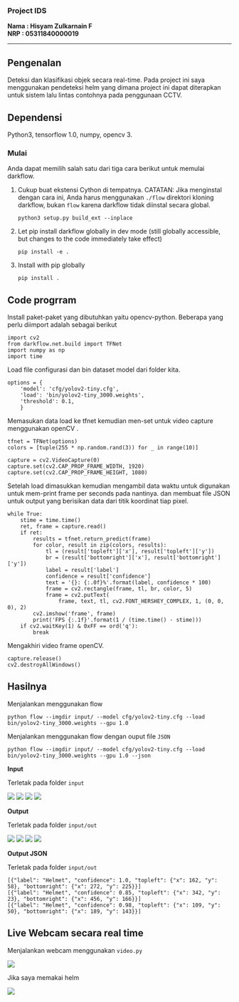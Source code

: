 ### Project IDS

**Nama  : Hisyam Zulkarnain F\
NRP   : 05311840000019**
***
## Pengenalan

Deteksi dan klasifikasi objek secara real-time. Pada project ini saya menggunakan pendeteksi helm yang dimana project ini dapat diterapkan untuk sistem lalu lintas contohnya pada penggunaan CCTV. 


## Dependensi

Python3, tensorflow 1.0, numpy, opencv 3.


### Mulai

Anda dapat memilih salah satu dari tiga cara berikut untuk memulai darkflow.

1. Cukup buat ekstensi Cython di tempatnya. CATATAN: Jika menginstal dengan cara ini, Anda harus menggunakan `./flow` direktori kloning darkflow, bukan `flow` karena darkflow tidak diinstal secara global.
    ```
    python3 setup.py build_ext --inplace
    ```

2. Let pip install darkflow globally in dev mode (still globally accessible, but changes to the code immediately take effect)
    ```
    pip install -e .
    ```

3. Install with pip globally
    ```
    pip install .
    ```


## Code progrram
Install paket-paket yang dibutuhkan yaitu opencv-python. Beberapa yang perlu diimport adalah sebagai berikut

```
import cv2
from darkflow.net.build import TFNet
import numpy as np
import time
```
Load file configurasi dan bin dataset model dari folder kita.
```
options = {
    'model': 'cfg/yolov2-tiny.cfg',
    'load': 'bin/yolov2-tiny_3000.weights',
    'threshold': 0.1,
    }
```
Memasukan data load ke tfnet kemudian men-set untuk video capture menggunakan openCV .
```
tfnet = TFNet(options)
colors = [tuple(255 * np.random.rand(3)) for _ in range(10)]

capture = cv2.VideoCapture(0)
capture.set(cv2.CAP_PROP_FRAME_WIDTH, 1920)
capture.set(cv2.CAP_PROP_FRAME_HEIGHT, 1080)
```
Setelah load dimasukkan kemudian mengambil data waktu untuk digunakan untuk mem-print frame per seconds pada nantinya. dan membuat file JSON untuk output yang berisikan data dari titik koordinat tiap pixel. 
```
while True:
    stime = time.time()
    ret, frame = capture.read()
    if ret:
        results = tfnet.return_predict(frame)
        for color, result in zip(colors, results):
            tl = (result['topleft']['x'], result['topleft']['y'])
            br = (result['bottomright']['x'], result['bottomright']['y'])
            label = result['label']
            confidence = result['confidence']
            text = '{}: {:.0f}%'.format(label, confidence * 100)
            frame = cv2.rectangle(frame, tl, br, color, 5)
            frame = cv2.putText(
                frame, text, tl, cv2.FONT_HERSHEY_COMPLEX, 1, (0, 0, 0), 2)
        cv2.imshow('frame', frame)
        print('FPS {:.1f}'.format(1 / (time.time() - stime)))
    if cv2.waitKey(1) & 0xFF == ord('q'):
        break
```
Mengakhiri video frame openCV.
```
capture.release()
cv2.destroyAllWindows()
```

## Hasilnya

Menjalankan menggunakan flow

``
python flow --imgdir input/ --model cfg/yolov2-tiny.cfg --load bin/yolov2-tiny_3000.weights --gpu 1.0
``

Menjalankan menggunakan flow dengan ouput file `JSON`

``
python flow --imgdir input/ --model cfg/yolov2-tiny.cfg --load bin/yolov2-tiny_3000.weights --gpu 1.0 --json
``

**Input**

Terletak pada folder `input`

<img src="input/Bahaya pakai helm tanpa visor.jpg"/>
<img src="input/content_IMG_9883.jpg"/>
<img src="input/img2.jpg"/>
<img src="input/img4.jpg"/>

**Output**

Terletak pada folder `input/out`

<img src="input/out/Bahaya pakai helm tanpa visor.jpg"/>
<img src="input/out/content_IMG_9883.jpg"/>
<img src="input/out/img2.jpg"/>
<img src="input/out/img4.jpg"/>

**Output JSON**

Terletak pada folder `input/out`

```
[{"label": "Helmet", "confidence": 1.0, "topleft": {"x": 162, "y": 58}, "bottomright": {"x": 272, "y": 225}}]
[{"label": "Helmet", "confidence": 0.85, "topleft": {"x": 342, "y": 23}, "bottomright": {"x": 456, "y": 166}}]
[{"label": "Helmet", "confidence": 0.98, "topleft": {"x": 109, "y": 50}, "bottomright": {"x": 189, "y": 143}}]
```

## Live Webcam secara real time

Menjalankan webcam menggunakan `video.py`

<img src="capture.png"/>

Jika saya memakai helm

<img src="capturedd.png"/>
